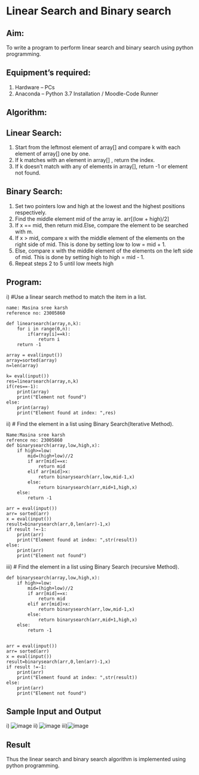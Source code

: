 # Linear Search and Binary search
## Aim:
To write a program to perform linear search and binary search using python programming.
## Equipment’s required:
1.	Hardware – PCs
2.	Anaconda – Python 3.7 Installation / Moodle-Code Runner
## Algorithm:
## Linear Search:
1.	Start from the leftmost element of array[] and compare k with each element of array[] one by one.
2.	If k matches with an element in array[] , return the index.
3.	If k doesn’t match with any of elements in array[], return -1 or element not found.
## Binary Search:
1.	Set two pointers low and high at the lowest and the highest positions respectively.
2.	Find the middle element mid of the array ie. arr[(low + high)/2]
3.	If x == mid, then return mid.Else, compare the element to be searched with m.
4.	If x > mid, compare x with the middle element of the elements on the right side of mid. This is done by setting low to low = mid + 1.
5.	Else, compare x with the middle element of the elements on the left side of mid. This is done by setting high to high = mid - 1.
6.	Repeat steps 2 to 5 until low meets high
## Program:
i)	#Use a linear search method to match the item in a list.
```
name: Masina sree karsh
reference no: 23005860

def linearsearch(array,n,k):
    for i in range(0,n):
        if(array[i]==k):
            return i
    return -1
    
array = eval(input())
array=sorted(array)
n=len(array)

k= eval(input())
res=linearsearch(array,n,k)
if(res==-1):
    print(array)
    print("Element not found")
else:
    print(array)
    print("Element found at index: ",res)

```
ii)	# Find the element in a list using Binary Search(Iterative Method).
```
Name:Masina sree karsh
refrence no: 23005860
def binarysearch(array,low,high,x):
    if high>=low:
        mid=(high+low)//2
        if arr[mid]==x:
            return mid
        elif arr[mid]>x:
            return binarysearch(arr,low,mid-1,x)
        else:
            return binarysearch(arr,mid+1,high,x)
    else:
        return -1
            
arr = eval(input())
arr= sorted(arr)
x = eval(input())
result=binarysearch(arr,0,len(arr)-1,x)
if result !=-1:
    print(arr)
    print("Element found at index: ",str(result))
else:
    print(arr)
    print("Element not found")

```
iii)	# Find the element in a list using Binary Search (recursive Method).
```
def binarysearch(array,low,high,x):
    if high>=low:
        mid=(high+low)//2
        if arr[mid]==x:
            return mid
        elif arr[mid]>x:
            return binarysearch(arr,low,mid-1,x)
        else:
            return binarysearch(arr,mid+1,high,x)
    else:
        return -1
   
    
arr = eval(input())
arr= sorted(arr)
x = eval(input())
result=binarysearch(arr,0,len(arr)-1,x)
if result !=-1:
    print(arr)
    print("Element found at index: ",str(result))
else:
    print(arr)
    print("Element not found")

```
## Sample Input and Output
i) ![image](https://github.com/sreekarsh/Search-Algorithm/assets/139841918/709d4840-95cb-40e0-b6fa-48c0ed216a0d)
ii) ![image](https://github.com/sreekarsh/Search-Algorithm/assets/139841918/e9fc5bb2-db6f-40b5-b5be-dcbabd119494)
iii)![image](https://github.com/sreekarsh/Search-Algorithm/assets/139841918/4372c64d-925e-4ee0-bc91-1a9659ed0f77)








## Result
Thus the linear search and binary search algorithm is implemented using python programming.
